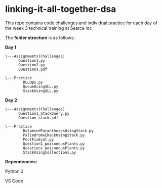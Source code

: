 # linking-it-all-together-dsa
This repo contains code challenges and individual practice for each day of the week 3 technical training at Searce Inc

The **folder structure** is as follows:

**Day 1**

    \---Assignments(Challenges)
          Question1.py
          Question2.py
          Questions.pdf
    
    \---Practice
            DLLOps.py
            QueueUsingSLL.py
            StackUsingSLL.py

**Day 2**

    \---Assignments(Challenges)
          Question1_StackQuery.py
          Question_stack.pdf
    
    \---Practice
            BalancedParanthesesUsingStack.py
            PalindromeCheckUsingStack.py
            PostFixEval.py
            Question1_poisonousPlants.py
            Questions_poisonousPlants.py
            StackUsingCollections.py

**Dependencies:**

Python 3

VS Code

